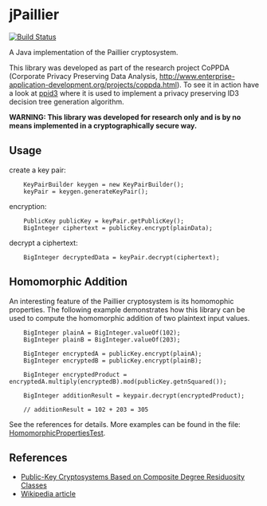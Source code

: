 jPaillier
=========
[![Build Status](https://travis-ci.org/kunerd/jpaillier.png?branch=master)](https://travis-ci.org/kunerd/jpaillier)

A Java implementation of the Paillier cryptosystem.

This library was developed as part of the research project CoPPDA (Corporate Privacy Preserving Data Analysis, http://www.enterprise-application-development.org/projects/coppda.html). To see it in action have a look at [ppid3](https://github.com/kunerd/ppid3) where it is used to implement a privacy preserving ID3 decision tree generation algorithm.

**WARNING: This library was developed for research only and is by no means implemented in a cryptographically secure way.**

Usage
-----

create a key pair:
```
    KeyPairBuilder keygen = new KeyPairBuilder();
    keyPair = keygen.generateKeyPair();
```
encryption:
```
	PublicKey publicKey = keyPair.getPublicKey();
    BigInteger ciphertext = publicKey.encrypt(plainData);
```

decrypt a ciphertext:
```
    BigInteger decryptedData = keyPair.decrypt(ciphertext);
```

Homomorphic Addition
--------------------
An interesting feature of the Paillier cryptosystem is its homomophic properties. The following example demonstrates how this library can be used to compute the homomorphic addition of two plaintext input values.
```
	BigInteger plainA = BigInteger.valueOf(102);
	BigInteger plainB = BigInteger.valueOf(203);

	BigInteger encryptedA = publicKey.encrypt(plainA);
	BigInteger encryptedB = publicKey.encrypt(plainB);
	
	BigInteger encryptedProduct = encryptedA.multiply(encryptedB).mod(publicKey.getnSquared());

	BigInteger additionResult = keypair.decrypt(encryptedProduct);
		
	// additionResult = 102 + 203 = 305
```
See the references for details. More examples can be found in the file: [HomomorphicPropertiesTest](https://github.com/manishkk/jpaillier/blob/master/src/test/java/de/henku/jpaillier/HomomorphicPropertiesTest.java).

## References
 * [Public-Key Cryptosystems Based on Composite
Degree Residuosity Classes](http://www.cs.tau.ac.il/~fiat/crypt07/papers/Pai99pai.pdf)
 * [Wikipedia article](https://en.wikipedia.org/wiki/Paillier_cryptosystem)
